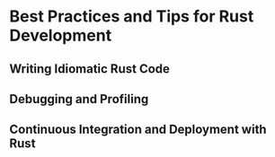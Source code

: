 # Best Practices and Tips for Rust Development

## Writing Idiomatic Rust Code

## Debugging and Profiling

## Continuous Integration and Deployment with Rust
